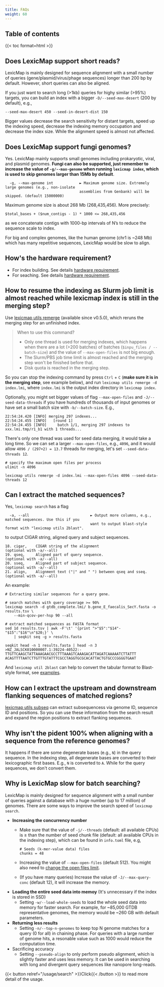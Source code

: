 ```yaml
---
title: FAQs
weight: 60
---
```

## Table of contents

{{< toc format=html >}}

## Does LexicMap support short reads?

LexicMap is mainly designed for sequence alignment with a small number of queries (gene/plasmid/virus/phage sequences) longer than 200 bp by default.
However, short queries can also be aligned.

If you just want to search long (>1kb) queries for highy similar (>95%) targets, you can build an index with a bigger `-D/--seed-max-desert` (200 by default), e.g.,

    --seed-max-desert 450 --seed-in-desert-dist 150

Bigger values decrease the search sensitivity for distant targets, speed up the indexing
speed, decrease the indexing memory occupation and decrease the index size. While the
alignment speed is almost not affected.


## Does LexicMap support fungi genomes?

Yes. LexicMap mainly supports small genomes including prokaryotic, viral, and plasmid genomes.
**Fungi can also be supported, just remember to increase the value of `-g/--max-genome` when running `lexicmap index`,
which is used to skip genomes larger than 15Mb by default**.

```
  -g, --max-genome int            ► Maximum genome size. Extremely large genomes (e.g., non-isolate
                                  assemblies from Genbank) will be skipped. (default 15000000)
```

Maximum genome size is about 268 Mb (268,435,456). More precisely:

    $total_bases + ($num_contigs - 1) * 1000 <= 268,435,456

as we concatenate contigs with 1000-bp intervals of N’s to reduce the sequence scale to index.

For big and complex genomes, like the human genome (chr1 is ~248 Mb) which has many repetitive sequences, LexicMap would be slow to align.


## How's the hardware requirement?

- For index building. See details [hardware requirement](https://bioinf.shenwei.me/LexicMap/tutorials/index/#hardware-requirements).
- For seaching. See details [hardware requirement](https://bioinf.shenwei.me/LexicMap/tutorials/search/#hardware-requirements).



## How to resume the indexing as Slurm job limit is almost reached while lexicmap index is still in the merging step?

Use [lexicmap utils remerge](https://bioinf.shenwei.me/LexicMap/usage/utils/remerge/) (available since v0.5.0), which reruns the merging step for an unfinished index.

> When to use this command?
> - Only one thread is used for merging indexes, which happens when there are
>  a lot (>200 batches) of batches (`$inpu_files / --batch-size`) and the value
>  of `--max-open-files` is not big enough.
> - The Slurm/PBS job time limit is almost reached and the merging step won't be finished before that.
> - Disk quota is reached in the merging step.

So you can stop the indexing command by press `Ctrl` + `C` (**make sure it is in the merging step**, see example below), and run `lexicmap utils remerge -d index.lmi`,
where `index.lmi` is the output index directory in `lexicmap index`.

Optionally, you might set bigger values of
flag `--max-open-files` and `-J/--seed-data-threads` if you have hundreds of thousands of input genomes or have set
a small batch size with `-b/--batch-size`. E.g.,

    22:54:24.420 [INFO] merging 297 indexes...
    22:54:24.455 [INFO]   [round 1]
    22:54:24.455 [INFO]     batch 1/1, merging 297 indexes to xxx.lmi.tmp/r1_b1 with 1 threads...

There's only one thread was used for seed data merging, it would take a long time.
So we can set a larger `--max-open-files`, e.g., `4096`,
and it would allow `4096 / (297+2) = 13.7` threads for merging, let's set `--seed-data-threads 12`.

    # specify the maximum open files per process
    ulimit -n 4096

    lexicmap utils remerge -d index.lmi --max-open-files 4096 --seed-data-threads 12


## Can I extract the matched sequences?

Yes, `lexicmap search` has a flag

```
  -a, --all                            ► Output more columns, e.g., matched sequences. Use this if you
                                       want to output blast-style format with "lexicmap utils 2blast".
```

to output CIGAR string, aligned query and subject sequences.

```
18. cigar,    CIGAR string of the alignment                       (optional with -a/--all)
19. qseq,     Aligned part of query sequence.                     (optional with -a/--all)
20. sseq,     Aligned part of subject sequence.                   (optional with -a/--all)
21. align,    Alignment text ("|" and " ") between qseq and sseq. (optional with -a/--all)
```

An example:

    # Extracting similar sequences for a query gene.

    # search matches with query coverage >= 90%
    lexicmap search -d gtdb_complete.lmi/ b.gene_E_faecalis_SecY.fasta -o results.tsv \
        --min-qcov-per-hsp 90 --all

    # extract matched sequences as FASTA format
    sed 1d results.tsv | awk -F'\t' '{print ">"$5":"$14"-"$15":"$16"\n"$20;}' \
        | seqkit seq -g > results.fasta

    seqkit head -n 1 results.fasta | head -n 3
    >NZ_JALSCK010000007.1:39224-40522:-
    TTGTTCAAGCTATTAAAGAACGCCTTTAAAGTCAAAGACATTAGATCAAAAATCTTATTT
    ACAGTTTTAATCTTGTTTGTATTTCGCCTAGGTGCGCACATTACTGTGCCCGGGGTGAAT


And `lexicmap util 2blast` can help to convert the tabular format to Blast-style format,
see [examples](https://bioinf.shenwei.me/LexicMap/usage/utils/2blast/#examples).

## How can I extract the upstream and downstream flanking sequences of matched regions?

[lexicmap utils subseq](https://bioinf.shenwei.me/LexicMap/usage/utils/subseq/)
can extract subsequencess via genome ID, sequence ID and positions.
So you can use these information from the search result and expand the region positions to extract flanking sequences.



## Why isn't the pident 100% when aligning with a sequence from the reference genomes?

It happens if there are some degenerate bases (e.g., `N`) in the query sequence.
In the indexing step, all degenerate bases are converted to their lexicographic first bases. E.g., `N` is converted to `A`.
While for the query sequences, we don't convert them.


## Why is LexicMap slow for batch searching?

LexicMap is mainly designed for sequence alignment with a small number of queries against a database with a huge number (up to 17 million) of genomes.
There are some ways to improve the search speed of `lexicmap search`.

- **Increasing the concurrency number**
    - Make sure that the value of `-j/--threads` (default: all available CPUs) is ≥ than the number of seed chunk file (default: all available CPUs in the indexing step), which can be found in `info.toml` file, e.g,

          # Seeds (k-mer-value data) files
          chunks = 48

    - Increasing the value of `--max-open-files` (default 512). You might also need to [change the open files limit](https://stackoverflow.com/questions/34588/how-do-i-change-the-number-of-open-files-limit-in-linux).
    - (If you have many queries) Increase the value of `-J/--max-query-conc` (default 12), it will increase the memory.
- **Loading the entire seed data into memoy** (It's unnecessary if the index is stored in SSD)
    - Setting `-w/--load-whole-seeds` to load the whole seed data into memory for faster search. For example, for ~85,000 GTDB representative genomes, the memory would be ~260 GB with default parameters.
- **Returning less results**
    - Setting `-n/--top-n-genomes` to keep top N genome matches for a query (0 for all) in chaining phase. For queries with a large number of genome hits, a resonable value such as 1000 would reduce the computation time.
- Sacrificing accuracy
    - Setting `--pseudo-align` to only perform pseudo alignment, which is slightly faster and uses less memory.
    It can be used in searching with long and divergent query sequences like nanopore long-reads.

{{< button relref="/usage/search"  >}}Click{{< /button >}}  to read more detail of the usage.

